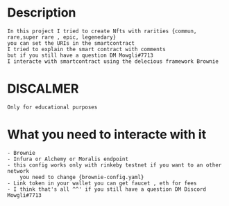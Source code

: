# Description 
    In this project I tried to create Nfts with rarities {commun,
    rare,super rare , epic, legenedary}
    you can set the URIs in the smartcontract
    I tried to explain the smart contract with comments
    but if you still have a question DM Mowgli#7713
    I interacte with smartcontract using the delecious framework Brownie

# DISCALMER 

    Only for educational purposes

# What you need to interacte with it 

    - Brownie
    - Infura or Alchemy or Moralis endpoint
    - this config works only with rinkeby testnet if you want to an other network
        you need to change {brownie-config.yaml}
    - Link token in your wallet you can get faucet , eth for fees
    - I think that's all ^^' if you still have a question DM Discord Mowgli#7713 
